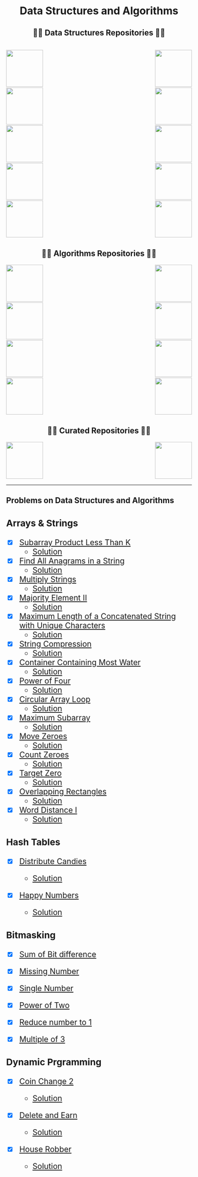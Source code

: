 <h1 align="center">Data Structures and Algorithms</h1>

<h2 align="center">👨‍💻 Data Structures Repositories 👨‍💻</h2>

<br>

<div width="100%" align="center">
  <a align="left" href="https://github.com/AswinBarath/Arrays" title="Arrays"><img align="left" height="100" src="https://github-readme-stats.vercel.app/api/pin/?username=AswinBarath&repo=Arrays&theme=react&border_color=61dafb&border_radius=10"></a>
  <a align="right" href="https://github.com/AswinBarath/HashMaps" title="HashMaps"><img align="right" height="100" src="https://github-readme-stats.vercel.app/api/pin/?username=AswinBarath&repo=HashMaps&theme=react&border_color=61dafb&border_radius=10"></a>
</div>
<br><br><br><br><br><br>

<div width="100%" align="center">
  <a align="left" href="https://github.com/AswinBarath/Linked-lists" title="Linked-lists"><img align="left" height="100" src="https://github-readme-stats.vercel.app/api/pin/?username=AswinBarath&repo=Linked-lists&theme=react&border_color=61dafb&border_radius=10"></a>
  <a align="right" href="https://github.com/AswinBarath/Stacks" title="Stacks"><img align="right" height="100" src="https://github-readme-stats.vercel.app/api/pin/?username=AswinBarath&repo=Stacks&theme=react&border_color=61dafb&border_radius=10"></a>
</div>
<br><br><br><br><br><br>

<div width="100%" align="center">
  <a align="left" href="https://github.com/AswinBarath/Queues" title="Queues"><img align="left" height="100" src="https://github-readme-stats.vercel.app/api/pin/?username=AswinBarath&repo=Queues&theme=react&border_color=61dafb&border_radius=10"></a>
  <a align="right" href="https://github.com/AswinBarath/Trees" title="Trees"><img align="right" height="100" src="https://github-readme-stats.vercel.app/api/pin/?username=AswinBarath&repo=Trees&theme=react&border_color=61dafb&border_radius=10"></a>
</div>
<br><br><br><br><br><br>


<div width="100%" align="center">
  <a align="left" href="https://github.com/AswinBarath/Graphs" title="Graphs"><img align="left" height="100" src="https://github-readme-stats.vercel.app/api/pin/?username=AswinBarath&repo=Graphs&theme=react&border_color=61dafb&border_radius=10"></a>
  <a align="right" href="https://github.com/AswinBarath/Heaps" title="Heaps"><img align="right" height="100" src="https://github-readme-stats.vercel.app/api/pin/?username=AswinBarath&repo=Heaps&theme=react&border_color=61dafb&border_radius=10"></a>
</div>
<br><br><br><br><br><br>

<div width="100%" align="center">
  <a align="left" href="https://github.com/AswinBarath/Tries" title="Tries"><img align="left" height="100" src="https://github-readme-stats.vercel.app/api/pin/?username=AswinBarath&repo=Tries&theme=react&border_color=61dafb&border_radius=10"></a>
  <a align="right" href="https://github.com/AswinBarath/String-Manipulation" title="String-Manipulation"><img align="right" height="100" src="https://github-readme-stats.vercel.app/api/pin/?username=AswinBarath&repo=String-Manipulation&theme=react&border_color=61dafb&border_radius=10"></a>
</div>
<br><br><br><br><br><br> 

<h2 align="center">👨‍💻 Algorithms Repositories 👨‍💻</h2>

<div width="100%" align="center">
  <a align="left" href="https://github.com/AswinBarath/Greedy-algorithms" title="Greedy-algorithms"><img align="left" height="100" src="https://github-readme-stats.vercel.app/api/pin/?username=AswinBarath&repo=Greedy-algorithms&theme=react&border_color=61dafb&border_radius=10"></a>
  <a align="right" href="https://github.com/AswinBarath/2-pointers" title="2-pointers"><img align="right" height="100" src="https://github-readme-stats.vercel.app/api/pin/?username=AswinBarath&repo=2-pointers&theme=react&border_color=61dafb&border_radius=10"></a></a>
</div>
<br><br><br><br><br><br>

<div width="100%" align="center">
  <a align="left" href="https://github.com/AswinBarath/Sorting-algorithms" title="Sorting-algorithms"><img align="left" height="100" src="https://github-readme-stats.vercel.app/api/pin/?username=AswinBarath&repo=Sorting-algorithms&theme=react&border_color=61dafb&border_radius=10"></a>
  <a align="right" href="https://github.com/AswinBarath/Binary-Search" title="Binary-Search"><img align="right" height="100" src="https://github-readme-stats.vercel.app/api/pin/?username=AswinBarath&repo=Binary-Search&theme=react&border_color=61dafb&border_radius=10"></a></a>
</div>
<br><br><br><br><br><br>

<div width="100%" align="center">
  <a align="left" href="https://github.com/AswinBarath/Bit-Manipulation" title="Bit-Manipulation"><img align="left" height="100" src="https://github-readme-stats.vercel.app/api/pin/?username=AswinBarath&repo=Bit-Manipulation&theme=react&border_color=61dafb&border_radius=10"></a>
  <a align="right" href="https://github.com/AswinBarath/Recursion" title="Recursion"><img align="right" height="100" src="https://github-readme-stats.vercel.app/api/pin/?username=AswinBarath&repo=Recursion&theme=react&border_color=61dafb&border_radius=10"></a></a>
</div>
<br><br><br><br><br><br>

<div width="100%" align="center">
  <a align="left" href="https://github.com/AswinBarath/Backtracking" title="Backtracking"><img align="left" height="100" src="https://github-readme-stats.vercel.app/api/pin/?username=AswinBarath&repo=Backtracking&theme=react&border_color=61dafb&border_radius=10"></a>
  <a align="right" href="https://github.com/AswinBarath/Dynamic-Programming" title="Dynamic-Programming"><img align="right" height="100" src="https://github-readme-stats.vercel.app/api/pin/?username=AswinBarath&repo=Dynamic-Programming&theme=react&border_color=61dafb&border_radius=10"></a></a>
</div>
<br><br><br><br><br><br>

<h2 align="center">👨‍💻 Curated Repositories 👨‍💻</h2>

<div width="100%" align="center">
  <a align="left" href="https://github.com/AswinBarath/SDE-Problems" title="SDE-Problems"><img align="left" height="100" src="https://github-readme-stats.vercel.app/api/pin/?username=AswinBarath&repo=SDE-Problems&theme=react&border_color=61dafb&border_radius=10"></a>
  <a align="right" href="https://github.com/AswinBarath/FAANG30" title="FAANG30"><img align="right" height="100" src="https://github-readme-stats.vercel.app/api/pin/?username=AswinBarath&repo=FAANG30&theme=react&border_color=61dafb&border_radius=10"></a></a>
</div>
<br><br><br><br><br><br>




---


## Problems on Data Structures and Algorithms

<span style="font-size: 150%;">

### Arrays & Strings

- [x] [Subarray Product Less Than K](https://leetcode.com/problems/subarray-product-less-than-k/)
    - [Solution](https://github.com/AswinBarath/Data-Structures-and-Algorithms/blob/main/Arrays%20and%20Strings/NumSubarrayProductLessThanK.java)
- [x] [Find All Anagrams in a String](https://leetcode.com/problems/find-all-anagrams-in-a-string/) 
    - [Solution](https://github.com/AswinBarath/Data-Structures-and-Algorithms/blob/main/Arrays%20and%20Strings/FindAllAnagramsInString.java)
- [x] [Multiply Strings](https://leetcode.com/problems/multiply-strings/) 
    - [Solution](https://github.com/AswinBarath/Data-Structures-and-Algorithms/blob/main/Arrays%20and%20Strings/MultiplyTwoStrings.java)
- [x] [Majority Element II](https://leetcode.com/problems/majority-element-ii/) 
    - [Solution](https://github.com/AswinBarath/Data-Structures-and-Algorithms/blob/main/Arrays%20and%20Strings/MajorityElements.java)
- [x] [Maximum Length of a Concatenated String with Unique Characters](https://leetcode.com/problems/maximum-length-of-a-concatenated-string-with-unique-characters/)
    - [Solution](https://github.com/AswinBarath/Data-Structures-and-Algorithms/blob/main/Arrays%20and%20Strings/UniqueStrings.java)
- [x] [String Compression](https://leetcode.com/problems/string-compression/description/)
    - [Solution](https://github.com/AswinBarath/Data-Structures-and-Algorithms/blob/main/Arrays%20and%20Strings/StringCompression.java)
- [x] [Container Containing Most Water](https://leetcode.com/problems/container-with-most-water/)
    - [Solution](https://github.com/AswinBarath/Data-Structures-and-Algorithms/blob/main/Arrays%20and%20Strings/ContainerContainingMostWater.java)
- [x] [Power of Four](https://leetcode.com/problems/power-of-four/)
    - [Solution](https://github.com/AswinBarath/Data-Structures-and-Algorithms/blob/main/Arrays%20and%20Strings/PowerOfFour.java)
- [x] [Circular Array Loop](https://leetcode.com/problems/circular-array-loop/)
    - [Solution](https://github.com/AswinBarath/Data-Structures-and-Algorithms/blob/main/Arrays%20and%20Strings/CircularArrayLoop.java)
- [x] [Maximum Subarray](https://leetcode.com/problems/maximum-subarray/)
    - [Solution](https://github.com/AswinBarath/Data-Structures-and-Algorithms/blob/main/Arrays%20and%20Strings/MaximumSumSubarray.java)
- [x] [Move Zeroes](https://leetcode.com/problems/move-zeroes/description/)
    - [Solution](https://github.com/AswinBarath/Data-Structures-and-Algorithms/blob/main/Arrays%20and%20Strings/MoveZeroes.java)
- [x] [Count Zeroes](https://leetcode.com/problems/factorial-trailing-zeroes/)
    - [Solution](https://github.com/AswinBarath/Data-Structures-and-Algorithms/blob/main/Arrays%20and%20Strings/CountZeroes.java)
- [x] [Target Zero]()
    - [Solution](https://github.com/AswinBarath/Data-Structures-and-Algorithms/blob/main/Arrays%20and%20Strings/TargetZero.java)
- [x] [Overlapping Rectangles](https://leetcode.com/problems/rectangle-overlap/)
    - [Solution](https://github.com/AswinBarath/Data-Structures-and-Algorithms/blob/main/Arrays%20and%20Strings/OverlappingRectangles.java)
- [x] [Word Distance I](https://leetcode.com/problems/shortest-word-distance/)
    - [Solution](https://github.com/AswinBarath/Data-Structures-and-Algorithms/blob/main/Arrays%20and%20Strings/WordDistance1.java)



### Hash Tables

- [x] [Distribute Candies](https://leetcode.com/problems/distribute-candies/)
    - [Solution](https://github.com/AswinBarath/Data-Structures-and-Algorithms/blob/main/Hash%20Tables/DistributeCandies.java)

- [x] [Happy Numbers](https://leetcode.com/problems/happy-number/)
    - [Solution](https://github.com/AswinBarath/Data-Structures-and-Algorithms/blob/main/Hash%20Tables/OverHappyNumbers.java)



### Bitmasking

- [x] [Sum of Bit difference](https://practice.geeksforgeeks.org/problems/find-sum-of-different-corresponding-bits-for-all-pairs4652/1)
- [x] [Missing Number](https://leetcode.com/problems/missing-number/)
- [x] [Single Number](https://leetcode.com/problems/single-number/)
- [x] [Power of Two](https://leetcode.com/problems/power-of-two/)
- [x] [Reduce number to 1](https://www.geeksforgeeks.org/reduce-a-number-to-1-by-performing-given-operations/)
- [x] [Multiple of 3](#)
    


### Dynamic Prgramming

- [x] [Coin Change 2](https://leetcode.com/problems/coin-change-2/)
    - [Solution](https://github.com/AswinBarath/Data-Structures-and-Algorithms/blob/main/Dynamic%20Programming/CoinChange2.java)

- [x] [Delete and Earn](https://leetcode.com/problems/delete-and-earn/)
    - [Solution](https://github.com/AswinBarath/Data-Structures-and-Algorithms/blob/main/Dynamic%20Programming/DeleteAndEarn.java)

- [x] [House Robber](https://leetcode.com/problems/house-robber/)
    - [Solution](https://github.com/AswinBarath/Data-Structures-and-Algorithms/blob/main/Dynamic%20Programming/HouseRobber.java)


</span>